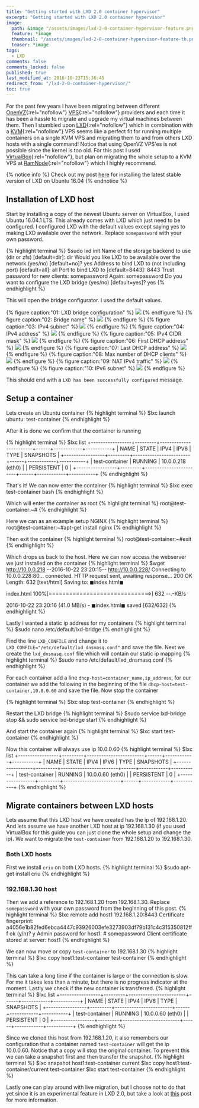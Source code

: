 ```yaml
---
title: "Getting started with LXD 2.0 container hypervisor"
excerpt: "Getting started with LXD 2.0 container hypervisor"
image:
  path: &image "/assets/images/lxd-2-0-container-hypervisor-feature.png"
  feature: *image
  thumbnail: "/assets/images/lxd-2-0-container-hypervisor-feature-th.png"
  teaser: *image
tags:
  - LXD
comments: false
comments_locked: false
published: true
last_modified_at: 2016-10-23T15:36:45
redirect_from: "/lxd-2-0-container-hypervisor/"
toc: true
---
```

For the past few years I have been migrating between different [OpenVZ](https://en.wikipedia.org/wiki/OpenVZ){:rel="nofollow"} [VPS](https://en.wikipedia.org/wiki/Virtual_private_server){:rel="nofollow"} providers and each time it has been a hassle to migrate and upgrade my virtual machines between them. Then I stumbled upon [LXD](https://www.ubuntu.com/cloud/lxd){:rel="nofollow"} which in combination with a [KVM](https://en.wikipedia.org/wiki/Kernel-based_Virtual_Machine){:rel="nofollow"} VPS seems like a perfect fit for running multiple containers on a single KVM VPS and migrating them to and from others LXD hosts with a single command! Notice that using OpenVZ VPS'es is not possible since the kernel is too old. For this post I used [VirtualBox](https://www.virtualbox.org){:rel="nofollow"}, but plan on migrating the whole setup to a KVM VPS at [RamNode](https://clientarea.ramnode.com/aff.php){:rel="nofollow"} which I highly recommend.

{% notice info %}
Check out my post [here](/code/latest-stable-lxd-ubuntu-16-04-lts/) for installing the latest stable version of LXD on Ubuntu 16.04
{% endnotice %}

## Installation of LXD host
Start by installing a copy of the newest Ubuntu server on VirtualBox, I used Ubuntu 16.04.1 LTS. This already comes with LXD which just need to be configured. I configured LXD with the default values except saying yes to making LXD available over the network. Replace `somepassword` with your own password.

{% highlight terminal %}
$sudo lxd init
Name of the storage backend to use (dir or zfs) [default=dir]: dir
Would you like LXD to be available over the network (yes/no) [default=no]? yes
Address to bind LXD to (not including port) [default=all]: all
Port to bind LXD to [default=8443]: 8443
Trust password for new clients: somepassword
Again: somepassword
Do you want to configure the LXD bridge (yes/no) [default=yes]? yes
{% endhighlight %}

This will open the bridge configurator. I used the default values.

{% figure caption:"01: LXD bridge configuration" %}
![](/assets/images/lxd-2-0-container-hypervisor-LXD_Bridge_01.png)
{% endfigure %}
{% figure caption:"02: Bridge name" %}
![](/assets/images/lxd-2-0-container-hypervisor-LXD_Bridge_02.png)
{% endfigure %}
{% figure caption:"03: IPv4 subnet" %}
![](/assets/images/lxd-2-0-container-hypervisor-LXD_Bridge_03.png)
{% endfigure %}
{% figure caption:"04: IPv4 address" %}
![](/assets/images/lxd-2-0-container-hypervisor-LXD_Bridge_04.png)
{% endfigure %}
{% figure caption:"05: IPv4 CIDR mask" %}
![](/assets/images/lxd-2-0-container-hypervisor-LXD_Bridge_05.png)
{% endfigure %}
{% figure caption:"06: First DHCP address" %}
![](/assets/images/lxd-2-0-container-hypervisor-LXD_Bridge_06.png)
{% endfigure %}
{% figure caption:"07: Last DHCP address" %}
![](/assets/images/lxd-2-0-container-hypervisor-LXD_Bridge_07.png)
{% endfigure %}
{% figure caption:"08: Max number of DHCP clients" %}
![](/assets/images/lxd-2-0-container-hypervisor-LXD_Bridge_08.png)
{% endfigure %}
{% figure caption:"09: NAT IPv4 traffic" %}
![](/assets/images/lxd-2-0-container-hypervisor-LXD_Bridge_09.png)
{% endfigure %}
{% figure caption:"10: IPv6 subnet" %}
![](/assets/images/lxd-2-0-container-hypervisor-LXD_Bridge_10.png)
{% endfigure %}

This should end with a `LXD has been successfully configured` message.

## Setup a container
Lets create an Ubuntu container
{% highlight terminal %}
$lxc launch ubuntu: test-container
{% endhighlight %}

After it is done we confirm that the container is running

{% highlight terminal %}
$lxc list
    +-----------------+---------+------------------------+------+------------+-----------+
    |      NAME       |  STATE  |          IPV4          | IPV6 |    TYPE    | SNAPSHOTS |
    +-----------------+---------+------------------------+------+------------+-----------+
    | test-container  | RUNNING |  10.0.0.218 (eth0)     |      | PERSISTENT | 0         |
    +-----------------+---------+------------------------+------+------------+-----------+
{% endhighlight %}

That's it! We can now enter the container
{% highlight terminal %}
$lxc exec test-container bash
{% endhighlight %}

Which will enter the container as root
{% highlight terminal %}
root@test-container:~#
{% endhighlight %}

Here we can as an example setup NGINX
{% highlight terminal %}
root@test-container:~#apt-get install nginx
{% endhighlight %}

Then exit the container
{% highlight terminal %}
root@test-container:~#exit
{% endhighlight %}

Which drops us back to the host. Here we can now access the webserver we just installed on the container
{% highlight terminal %}
$wget http://10.0.0.218
--2016-10-22 23:20:15--  http://10.0.0.228/
Connecting to 10.0.0.228:80... connected.
HTTP request sent, awaiting response... 200 OK
Length: 632 [text/html]
Saving to: ◼index.html◼

index.html           100%[==============================>]      632   --.-KB/s

2016-10-22 23:20:16 (41.0 MB/s) - ◼index.html◼ saved [632/632]
{% endhighlight %}

Lastly I wanted a static ip address for my containers
{% highlight terminal %}
$sudo nano /etc/default/lxd-bridge
{% endhighlight %}

Find the line `LXD_CONFILE` and change it to `LXD_CONFILE="/etc/default/lxd_dnsmasq.conf"` and save the file. Next we create the `lxd_dnsmasq.conf` file which will contain our static ip mapping
{% highlight terminal %}
$sudo nano /etc/default/lxd_dnsmasq.conf
{% endhighlight %}

For each container add a line `dhcp-host=container_name,ip_address`, for our container we add the following in the beginning of the file `dhcp-host=test-container,10.0.0.60` and save the file.
Now stop the container

{% highlight terminal %}
$lxc stop test-container
{% endhighlight %}

Restart the LXD bridge
{% highlight terminal %}
$sudo service lxd-bridge stop && sudo service lxd-bridge start
{% endhighlight %}

And start the container again
{% highlight terminal %}
$lxc start test-container
{% endhighlight %}

Now this container will always use ip 10.0.0.60
{% highlight terminal %}
$lxc list
    +-----------------+---------+------------------------+------+------------+-----------+
    |      NAME       |  STATE  |          IPV4          | IPV6 |    TYPE    | SNAPSHOTS |
    +-----------------+---------+------------------------+------+------------+-----------+
    | test-container  | RUNNING |  10.0.0.60  (eth0)     |      | PERSISTENT | 0         |
    +-----------------+---------+------------------------+------+------------+-----------+
{% endhighlight %}

## Migrate containers between LXD hosts
Lets assume that this LXD host we have created has the ip of 192.168.1.20. And lets assume we have another LXD host at ip 192.168.1.30 (if you used VirtualBox for this guide you can just clone the whole setup and change the ip). We want to migrate the `test-container` from 192.168.1.20 to 192.168.1.30.

### Both LXD hosts
First we install `criu` on both LXD hosts.
{% highlight terminal %}
$sudo apt-get install criu
{% endhighlight %}

### 192.168.1.30 host
Then we add a reference to 192.168.1.20 from 192.168.1.30. Replace `somepassword` with your own password from the beginning of this post.
{% highlight terminal %}
$lxc remote add host1 192.168.1.20:8443
Certificate fingerprint:
a4056e1b82fed6ebca4447c93926003efe3273903df79b131c4c315350812fff
ok (y/n)? y
Admin password for host1: # somepassword
Client certificate stored at server:  host1
{% endhighlight %}

We can now move or copy `test-container` to 192.168.1.30
{% highlight terminal %}
$lxc copy host1:test-container test-container
{% endhighlight %}

This can take a long time if the container is large or the connection is slow. For me it takes less than a minute, but there is no progress indicator at the moment.
Lastly we check if the new container is transferred.
{% highlight terminal %}
$lxc list
    +-----------------+---------+------------------------+------+------------+-----------+
    |      NAME       |  STATE  |          IPV4          | IPV6 |    TYPE    | SNAPSHOTS |
    +-----------------+---------+------------------------+------+------------+-----------+
    | test-container  | RUNNING |  10.0.0.60   (eth0)    |      | PERSISTENT | 0         |
    +-----------------+---------+------------------------+------+------------+-----------+
{% endhighlight %}

Since we cloned this host from 192.168.1.20, it also remembers our configuration that a container named `test-container` will get the ip 10.0.0.60. Notice that a copy will stop the original container. To prevent this we can take a snapshot first and then transfer the snapshot.
{% highlight terminal %}
$lxc snapshot host1:test-container current
$lxc copy host1:test-container/current test-container
$lxc start test-container
{% endhighlight %}

Lastly one can play around with live migration, but I choose not to do that yet since it is an experimental feature in LXD 2.0, but take a look at [this](https://www.stgraber.org/2016/04/25/lxd-2-0-live-migration-912/) post for more information.
